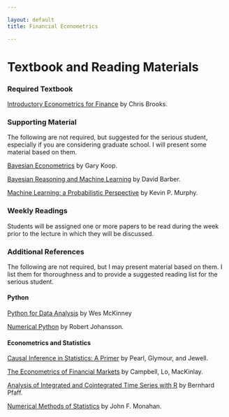 ```yaml
---

layout: default
title: Financial Econometrics 

---
```


# Textbook and Reading Materials

### Required Textbook

[Introductory Econometrics for Finance](http://www.cambridge.org/us/academic/subjects/economics/finance/introductory-econometrics-finance-3rd-edition?format=PB) by Chris Brooks.

### Supporting Material

The following are not required, but suggested for the serious student, especially if you are considering graduate
school. I will present some material based on them.

[Bayesian Econometrics](http://www.wiley.com/WileyCDA/WileyTitle/productCd-0470845678.html) by Gary Koop.

[Bayesian Reasoning and Machine Learning](http://web4.cs.ucl.ac.uk/staff/D.Barber/pmwiki/pmwiki.php?n=Brml.HomePage) by David Barber.

[Machine Learning: a Probabilistic Perspective](https://www.cs.ubc.ca/~murphyk/MLbook/) by Kevin P. Murphy. 


### Weekly Readings

Students will be assigned one or more papers to be read during the week prior to the lecture in which they will be discussed.

### Additional References

The following are not required, but I may present material based on them. I list them for thoroughness and to provide a suggested reading list for the serious student. 

#### Python

[Python for Data Analysis](http://shop.oreilly.com/product/0636920023784.do?code=WKDATASC) by Wes McKinney

[Numerical Python](https://jrjohansson.github.io/numericalpython.html) by Robert Johansson. 

#### Econometrics and Statistics 

[Causal Inference in Statistics: A Primer](http://bayes.cs.ucla.edu/PRIMER/) by Pearl, Glymour, and Jewell.

[The Econometrics of Financial Markets](http://press.princeton.edu/titles/5904.html) by Campbell, Lo, MacKinlay.

[Analysis of Integrated and Cointegrated Time Series with R](http://www.pfaffikus.de/springer.html) by Bernhard Pfaff. 

[Numerical Methods of Statistics](http://goo.gl/iQsHCk) by John F. Monahan. 



